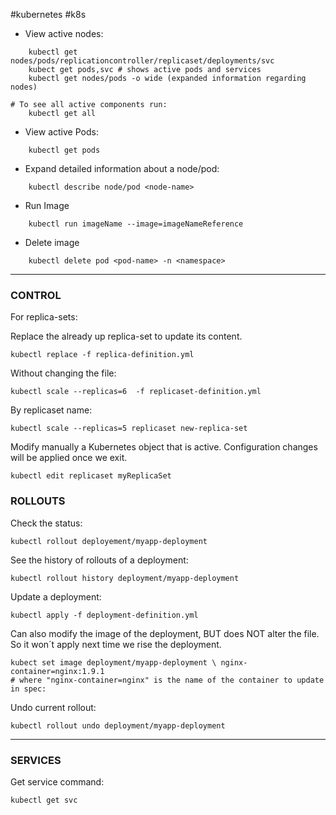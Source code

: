  #kubernetes #k8s 


* View active nodes:
```
	kubectl get nodes/pods/replicationcontroller/replicaset/deployments/svc
	kubect get pods,svc # shows active pods and services
	kubectl get nodes/pods -o wide (expanded information regarding nodes)

# To see all active components run:
	kubectl get all
```

* View active Pods:
```
	kubectl get pods
```

* Expand detailed information about a node/pod:
```
	kubectl describe node/pod <node-name>
```

* Run Image 
```
	kubectl run imageName --image=imageNameReference
```


* Delete image
```
	kubectl delete pod <pod-name> -n <namespace>
```



****

### CONTROL

For replica-sets:

Replace the already up replica-set to update its content.

``` 
kubectl replace -f replica-definition.yml
```

 Without changing the file:
 
```
kubectl scale --replicas=6  -f replicaset-definition.yml
```

By replicaset name:

```
kubectl scale --replicas=5 replicaset new-replica-set 
```

Modify manually a Kubernetes object that is active. Configuration changes will be applied once we exit.

```
kubectl edit replicaset myReplicaSet
```


### ROLLOUTS

Check the status:

``` 
kubectl rollout deployement/myapp-deployment
```

See the history of rollouts of a deployment:

```
kubectl rollout history deployment/myapp-deployment
```

Update a deployment:

```
kubectl apply -f deployment-definition.yml
```

Can also modify the image of the deployment, BUT does NOT alter the file. So it won´t apply next time we rise the deployment.

```
kubect set image deployment/myapp-deployment \ nginx-container=nginx:1.9.1
# where "nginx-container=nginx" is the name of the container to update in spec:
```

Undo current rollout:

```
kubectl rollout undo deployment/myapp-deployment
```


*********
### SERVICES

Get service command:

```
kubectl get svc
```

